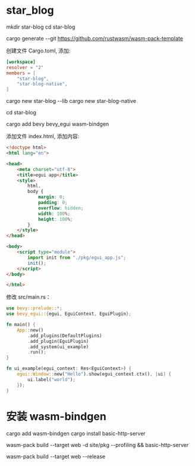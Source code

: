 # star_blog

mkdir star-blog
cd star-blog

cargo generate --git https://github.com/rustwasm/wasm-pack-template

创建文件 Cargo.toml, 添加:

```toml
[workspace]
resolver = "2"
members = [
    "star-blog",
    "star-blog-native",
]
```

cargo new star-blog --lib
cargo new star-blog-native

cd star-blog

cargo add bevy bevy_egui wasm-bindgen

添加文件 index.html, 添加内容:

```html
<!doctype html>
<html lang="en">

<head>
    <meta charset="utf-8">
    <title>egui app</title>
    <style>
        html,
        body {
            margin: 0;
            padding: 0;
            overflow: hidden;
            width: 100%;
            height: 100%;
        }
    </style>
</head>

<body>
    <script type="module">
        import init from "./pkg/egui_app.js";
        init();
    </script>
</body>

</html>
```

修改 src/main.rs：

```rust
use bevy::prelude::*;
use bevy_egui::{egui, EguiContext, EguiPlugin};

fn main() {
    App::new()
        .add_plugins(DefaultPlugins)
        .add_plugin(EguiPlugin)
        .add_system(ui_example)
        .run();
}

fn ui_example(egui_context: Res<EguiContext>) {
    egui::Window::new("Hello").show(egui_context.ctx(), |ui| {
        ui.label("world");
    });
}
```

# 安装 wasm-bindgen

cargo add wasm-bindgen
cargo install basic-http-server

wasm-pack build --target web -d site/pkg --profiling && basic-http-server

wasm-pack build --target web --release
